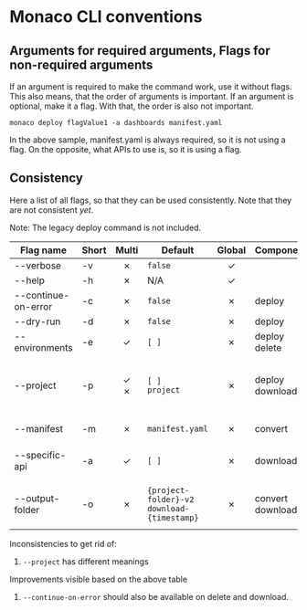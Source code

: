 
# Monaco CLI conventions

## Arguments for required arguments, Flags for non-required arguments

If an argument is required to make the command work, use it without flags. This also means, that the order of arguments is important.
If an argument is optional, make it a flag. With that, the order is also not important.

```shell
monaco deploy flagValue1 -a dashboards manifest.yaml
```

In the above sample, manifest.yaml is always required, so it is not using a flag.
On the opposite, what APIs to use is, so it is using a flag.

## Consistency

Here a list of all flags, so that they can be used consistently. Note that they are not consistent *yet*.

Note: The legacy deploy command is not included.

| Flag name              | Short |  Multi  | Default                                          | Global | Components           | Description                                                                     |
|------------------------|-------|:-------:|--------------------------------------------------|:------:|----------------------|---------------------------------------------------------------------------------|
| --verbose              | -v    |    ✗    | `false`                                          |   ✓    |                      | Enable debug logging                                                            |
| --help                 | -h    |    ✗    | N/A                                              |   ✓    |                      | Print help                                                                      |
| --continue-on-error    | -c    |    ✗    | `false`                                          |   ✗    | deploy               | Proceed even if an error occurs                                                 |
| --dry-run              | -d    |    ✗    | `false`                                          |   ✗    | deploy               | Use validation mode                                                             |
| --environments         | -e    |    ✓    | `[ ]`                                            |   ✗    | deploy<br/>delete    | What environments to deploy                                                     |
| --project              | -p    | ✓<br/>✗ | `[ ]`<br/>`project`                              |   ✗    | deploy<br/>download  | What projects to deploy<br/>In what project-folder to save the downloaded files |
| --manifest             | -m    |    ✗    | `manifest.yaml`                                  |   ✗    | convert              | What manifest file to use                                                       |
| --specific-api         | -a    |    ✓    | `[ ]`                                            |   ✗    | download             | The list of apis to download, if not specified all are used                     |
| --output-folder        | -o    |    ✗    | `{project-folder}-v2`<br/>`download-{timestamp}` |   ✗    | convert<br/>download | The directory to put the converted/downloaded files                             |        

Inconsistencies to get rid of:
1. `--project` has different meanings

Improvements visible based on the above table
1. `--continue-on-error` should also be available on delete and download.
